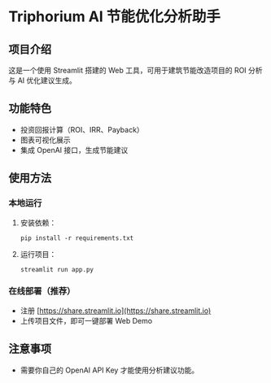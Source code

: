 
# Triphorium AI 节能优化分析助手

## 项目介绍
这是一个使用 Streamlit 搭建的 Web 工具，可用于建筑节能改造项目的 ROI 分析与 AI 优化建议生成。

## 功能特色
- 投资回报计算（ROI、IRR、Payback）
- 图表可视化展示
- 集成 OpenAI 接口，生成节能建议

## 使用方法

### 本地运行
1. 安装依赖：
   ```
   pip install -r requirements.txt
   ```
2. 运行项目：
   ```
   streamlit run app.py
   ```

### 在线部署（推荐）
- 注册 [https://share.streamlit.io](https://share.streamlit.io)
- 上传项目文件，即可一键部署 Web Demo

## 注意事项
- 需要你自己的 OpenAI API Key 才能使用分析建议功能。
